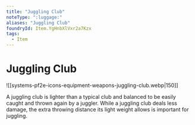 ```yaml
---
title: "Juggling Club"
noteType: ":luggage:"
aliases: "Juggling Club"
foundryId: Item.YgHnbXlVxr2a7Kzx
tags:
  - Item
---
```


# Juggling Club
![[systems-pf2e-icons-equipment-weapons-juggling-club.webp|150]]

A juggling club is lighter than a typical club and balanced to be easily caught and thrown again by a juggler. While a juggling club deals less damage, the extra throwing distance its light weight allows is important for juggling.
